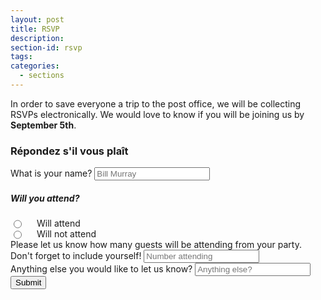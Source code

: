 ```yaml
---
layout: post
title: RSVP
description: 
section-id: rsvp
tags:
categories:
  - sections
---
```


In order to save everyone a trip to the post office, we will be collecting RSVPs electronically. We would love to know if you will be joining us by **September 5th**. 

<form id="rsvpForm" action="" method="POST" target="no-target">
  <h3>Répondez s'il vous plaît</h3>
  <p id="input-feedback"></p>
  <div class="row">
    <label for="guestName">What is your name?</label>
    <input type="text" name="guest-name" placeholder="Bill Murray" id="guestName" class="full-width-input">
  </div>
  <div class="row">
    <h5>Will you attend?</h5>
    <div class="twelve columns radio-side">
      <input class="" type="radio" id="rsvpAttend" name="rsvp" value="Will attend">
      <label for="rsvpAttend">Will attend</label>
    </div>
    <div class="twelve columns radio-side">
      <input class="" type="radio" id="rsvpNotAttend" name="rsvp" value="Will not attend">
      <label for="rsvpNotAttend">Will not attend</label>
    </div>
  </div>
  <div class="row">
    <label for="numberAttending">Please let us know how many guests will be attending from your party. Don't forget to include yourself!</label>
    <input type="text" name="number-attending" placeholder="Number attending" id="numberAttending" class="full-width-input">
  </div>
  <div class="row">
    <label for="anythingElse">Anything else you would like to let us know?</label>
    <input type="text" name="anything-else" id="anythingElse" placeholder="Anything else?" class="full-width-input">
  </div>
  <input type="submit" value="Submit">
</form>

<iframe src="" id="no-target" name="no-target" style="visibility:hidden; height: 0; width: 0;"></iframe>
